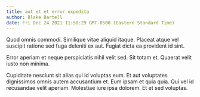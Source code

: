 ```yaml
---
title: aut et et error expedita
author: Blake Bartell
date: Fri Dec 24 2021 11:50:29 GMT-0500 (Eastern Standard Time)
---
```

Quod omnis commodi. Similique vitae aliquid itaque. Placeat atque vel suscipit ratione sed fuga deleniti ex aut. Fugiat dicta ea provident id sint.

 Error aperiam et neque perspiciatis nihil velit sed. Sit totam et. Quaerat velit iusto non minima.

 Cupiditate nesciunt sit alias qui id voluptas eum. Et aut voluptates dignissimos omnis autem accusantium et. Eum ipsam et quia quia. Qui vel id recusandae velit aperiam. Molestiae iure ipsa dolorem. Et et sed voluptas.